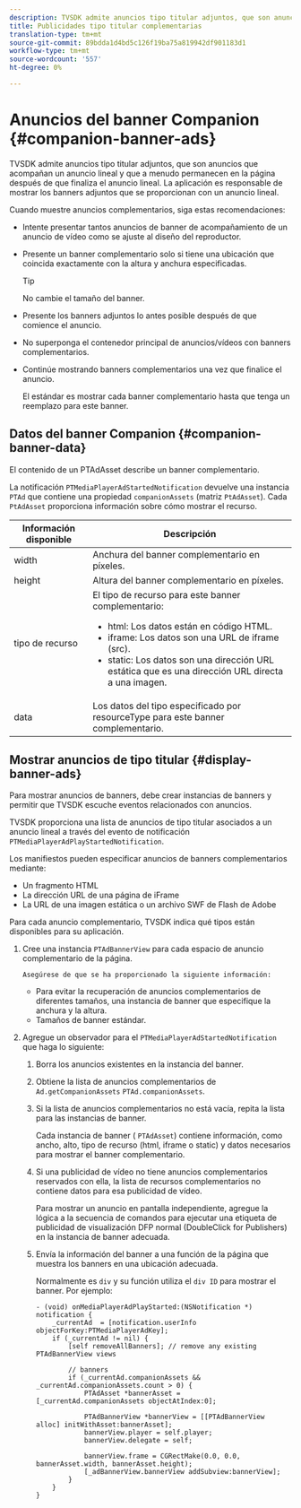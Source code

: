 ```yaml
---
description: TVSDK admite anuncios tipo titular adjuntos, que son anuncios que acompañan un anuncio lineal y que a menudo permanecen en la página después de que finaliza el anuncio lineal. La aplicación es responsable de mostrar los banners adjuntos que se proporcionan con un anuncio lineal.
title: Publicidades tipo titular complementarias
translation-type: tm+mt
source-git-commit: 89bdda1d4bd5c126f19ba75a819942df901183d1
workflow-type: tm+mt
source-wordcount: '557'
ht-degree: 0%

---
```



# Anuncios del banner Companion {#companion-banner-ads}

TVSDK admite anuncios tipo titular adjuntos, que son anuncios que acompañan un anuncio lineal y que a menudo permanecen en la página después de que finaliza el anuncio lineal. La aplicación es responsable de mostrar los banners adjuntos que se proporcionan con un anuncio lineal.

Cuando muestre anuncios complementarios, siga estas recomendaciones:

* Intente presentar tantos anuncios de banner de acompañamiento de un anuncio de vídeo como se ajuste al diseño del reproductor.
* Presente un banner complementario solo si tiene una ubicación que coincida exactamente con la altura y anchura especificadas.

   >[!TIP]
   >
   >No cambie el tamaño del banner.

* Presente los banners adjuntos lo antes posible después de que comience el anuncio.
* No superponga el contenedor principal de anuncios/vídeos con banners complementarios.
* Continúe mostrando banners complementarios una vez que finalice el anuncio.

   El estándar es mostrar cada banner complementario hasta que tenga un reemplazo para este banner.

## Datos del banner Companion {#companion-banner-data}

El contenido de un PTAdAsset describe un banner complementario.

<!--<a id="section_D730B4FD6FD749E9860B6A07FC110552"></a>-->

La notificación `PTMediaPlayerAdStartedNotification` devuelve una instancia `PTAd` que contiene una propiedad `companionAssets` (matriz `PtAdAsset`).
Cada `PtAdAsset` proporciona información sobre cómo mostrar el recurso.

<table id="table_760C885E2DCA4BE983CC57FDA7BD5B14"> 
 <thead> 
  <tr> 
   <th colname="col1" class="entry"> Información disponible </th> 
   <th colname="col2" class="entry"> Descripción </th> 
  </tr> 
 </thead>
 <tbody> 
  <tr> 
   <td colname="col1"> width </td> 
   <td colname="col2"> Anchura del banner complementario en píxeles. </td> 
  </tr> 
  <tr> 
   <td colname="col1"> height </td> 
   <td colname="col2"> Altura del banner complementario en píxeles. </td> 
  </tr> 
  <tr> 
   <td colname="col1"> tipo de recurso </td> 
   <td colname="col2">El tipo de recurso para este banner complementario: 
    <ul id="ul_A067787FE49E4B6095BE0AC1D447DBB3"> 
     <li id="li_02B7224C67004095B3F6E50FD21E507E">html: Los datos están en código HTML. </li> 
     <li id="li_5F37E14472424F808C6094F42009E676">iframe: Los datos son una URL de iframe (src). </li> 
     <li id="li_76B945007CE842158B5125422765E0B2">static: Los datos son una dirección URL estática que es una dirección URL directa a una imagen. </li> 
    </ul> </td> 
  </tr> 
  <tr> 
   <td colname="col1"> data </td> 
   <td colname="col2"> Los datos del tipo especificado por <span class="codeph"> resourceType</span> para este banner complementario. </td> 
  </tr> 
 </tbody> 
</table>

## Mostrar anuncios de tipo titular {#display-banner-ads}

Para mostrar anuncios de banners, debe crear instancias de banners y permitir que TVSDK escuche eventos relacionados con anuncios.

TVSDK proporciona una lista de anuncios de tipo titular asociados a un anuncio lineal a través del evento de notificación `PTMediaPlayerAdPlayStartedNotification`.

Los manifiestos pueden especificar anuncios de banners complementarios mediante:

* Un fragmento HTML
* La dirección URL de una página de iFrame
* La URL de una imagen estática o un archivo SWF de Flash de Adobe

Para cada anuncio complementario, TVSDK indica qué tipos están disponibles para su aplicación.

1. Cree una instancia `PTAdBannerView` para cada espacio de anuncio complementario de la página.

       Asegúrese de que se ha proporcionado la siguiente información:
   
   * Para evitar la recuperación de anuncios complementarios de diferentes tamaños, una instancia de banner que especifique la anchura y la altura.
   * Tamaños de banner estándar.

1. Agregue un observador para el `PTMediaPlayerAdStartedNotification` que haga lo siguiente:
   1. Borra los anuncios existentes en la instancia del banner.
   1. Obtiene la lista de anuncios complementarios de `Ad.getCompanionAssets` `PTAd.companionAssets`.
   1. Si la lista de anuncios complementarios no está vacía, repita la lista para las instancias de banner.

      Cada instancia de banner ( `PTAdAsset`) contiene información, como ancho, alto, tipo de recurso (html, iframe o static) y datos necesarios para mostrar el banner complementario.
   1. Si una publicidad de vídeo no tiene anuncios complementarios reservados con ella, la lista de recursos complementarios no contiene datos para esa publicidad de vídeo.

      Para mostrar un anuncio en pantalla independiente, agregue la lógica a la secuencia de comandos para ejecutar una etiqueta de publicidad de visualización DFP normal (DoubleClick for Publishers) en la instancia de banner adecuada.
   1. Envía la información del banner a una función de la página que muestra los banners en una ubicación adecuada.

      Normalmente es `div` y su función utiliza el `div ID` para mostrar el banner. Por ejemplo:

      ```
      - (void) onMediaPlayerAdPlayStarted:(NSNotification *) notification { 
          _currentAd  = [notification.userInfo  objectForKey:PTMediaPlayerAdKey];  
          if (_currentAd != nil) { 
              [self removeAllBanners]; // remove any existing PTAdBannerView views 
      
              // banners 
              if (_currentAd.companionAssets && _currentAd.companionAssets.count > 0) { 
                  PTAdAsset *bannerAsset = [_currentAd.companionAssets objectAtIndex:0]; 
      
                  PTAdBannerView *bannerView = [[PTAdBannerView alloc] initWithAsset:bannerAsset];  
                  bannerView.player = self.player; 
                  bannerView.delegate = self; 
      
                  bannerView.frame = CGRectMake(0.0, 0.0, bannerAsset.width, bannerAsset.height);  
                  [_adBannerView.bannerView addSubview:bannerView]; 
              } 
          } 
      }
      ```
